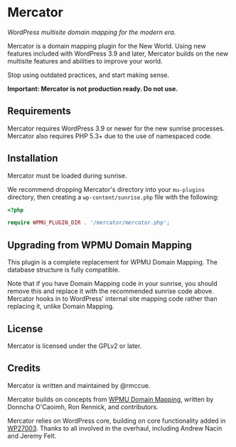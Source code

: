 # Mercator
*WordPress multisite domain mapping for the modern era.*

Mercator is a domain mapping plugin for the New World. Using new features
included with WordPress 3.9 and later, Mercator builds on the new multisite
features and abilities to improve your world.

Stop using outdated practices, and start making sense.

**Important: Mercator is not production ready. Do not use.**

## Requirements
Mercator requires WordPress 3.9 or newer for the new sunrise processes. Mercator
also requires PHP 5.3+ due to the use of namespaced code.

## Installation
Mercator must be loaded during sunrise.

We recommend dropping Mercator's directory into your `mu-plugins` directory,
then creating a `wp-content/sunrise.php` file with the following:

```php
<?php

require WPMU_PLUGIN_DIR . '/mercator/mercator.php';

```

## Upgrading from WPMU Domain Mapping
This plugin is a complete replacement for WPMU Domain Mapping. The database
structure is fully compatible.

Note that if you have Domain Mapping code in your sunrise, you should remove
this and replace it with the recommended sunrise code above. Mercator hooks in
to WordPress' internal site mapping code rather than replacing it, unlike Domain
Mapping.

## License
Mercator is licensed under the GPLv2 or later.

## Credits
Mercator is written and maintained by @rmccue.

Mercator builds on concepts from [WPMU Domain Mapping][], written by Donncha
O'Caoimh, Ron Rennick, and contributors.

Mercator relies on WordPress core, building on core functionality added in
[WP27003][]. Thanks to all involved in the overhaul, including Andrew Nacin and
Jeremy Felt.

[WPMU Domain Mapping]: http://wordpress.org/plugins/wordpress-mu-domain-mapping/
[WP27003]: https://core.trac.wordpress.org/ticket/27003
